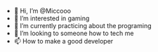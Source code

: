 - 👋 Hi, I’m @Miccooo
- 👀 I’m interested in gaming
- 🌱 I’m currently practicing about the programing
- 💞️ I’m looking to someone how to tech me
- 📫 How to make a good developer

<!---
Miccooo/Miccooo is a ✨ special ✨ repository because its `README.md` (this file) appears on your GitHub profile.
You can click the Preview link to take a look at your changes.
--->
